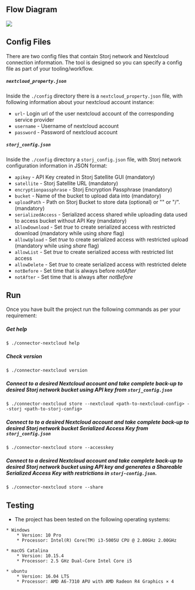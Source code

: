 ## Flow Diagram

![](https://github.com/storj-thirdparty/connector-nextcloud/blob/master/README.assets/arch.drawio.png)

## Config Files

There are two config files that contain Storj network and Nextcloud connection information. The tool is designed so you can specify a config file as part of your tooling/workflow.

##### `nextcloud_property.json`

Inside the `./config` directory there is a `nextcloud_property.json` file, with following information about your nextcloud account instance:

* `url`- Login url of the user nextcloud account of the corresponding service provider
* `username` - Username of nextcloud account
* `password` - Password of nextcloud account

##### `storj_config.json`

Inside the `./config` directory a `storj_config.json` file, with Storj network configuration information in JSON format:

* `apikey` - API Key created in Storj Satellite GUI (mandatory)
* `satellite` - Storj Satellite URL (mandatory)
* `encryptionpassphrase` - Storj Encryption Passphrase (mandatory)
* `bucket` - Name of the bucket to upload data into (mandatory)
* `uploadPath` - Path on Storj Bucket to store data (optional) or "" or "/". (mandatory)
* `serializedAccess` - Serialized access shared while uploading data used to access bucket without API Key (mandatory)
* `allowDownload` - Set *true* to create serialized access with restricted download (mandatory while using *share* flag)
* `allowUpload` - Set *true* to create serialized access with restricted upload (mandatory while using *share* flag)
* `allowList` - Set *true* to create serialized access with restricted list access
* `allowDelete` - Set *true* to create serialized access with restricted delete
* `notBefore` - Set time that is always before *notAfter*
* `notAfter` - Set time that is always after *notBefore*

## Run

Once you have built the project run the following commands as per your requirement:

##### Get help

```
$ ./connector-nextcloud help
```

##### Check version

```
$ ./connector-nextcloud version
```

##### Connect to a desired Nextcloud account and take complete back-up to desired Storj network bucket using API key from `storj_config.json`
```
$ ./connector-nextcloud store --nextcloud <path-to-nextcloud-config> --storj <path-to-storj-config>
```

##### Connect to to a desired Nextcloud account and take complete back-up to desired Storj network bucket Serialized Access Key from `storj_config.json`
```
$ ./connector-nextcloud store --accesskey
```

##### Connect to a desired Nextcloud account and take complete back-up to desired Storj network bucket using API key and generates a Shareable Serialized Access Key with restrictions in `storj-config.json`.
```
$ ./connector-nextcloud store --share
```

## Testing
* The project has been tested on the following operating systems:
```
* Windows
	* Version: 10 Pro
	* Processor: Intel(R) Core(TM) i3-5005U CPU @ 2.00GHz 2.00GHz

* macOS Catalina
	* Version: 10.15.4
	* Processor: 2.5 GHz Dual-Core Intel Core i5

* ubuntu
	* Version: 16.04 LTS
	* Processor: AMD A6-7310 APU with AMD Radeon R4 Graphics × 4
```
